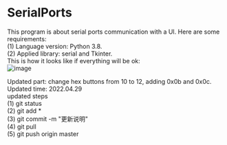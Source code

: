 # SerialPorts
This program is about serial ports communication with a UI. Here are some requirements:  
(1) Language version: Python 3.8.  
(2) Applied library: serial and Tkinter.  
This is how it looks like if everything will be ok:  
![image](https://github.com/wenkaifool/SerialPorts/tree/master/image/renderings.png)

  
Updated part: change hex buttons from 10 to 12, adding 0x0b and 0x0c.  
Updated time: 2022.04.29  
updated steps  
(1) git status  
(2) git add *  
(3) git commit -m "更新说明"  
(4) git pull  
(5) git push origin master  
